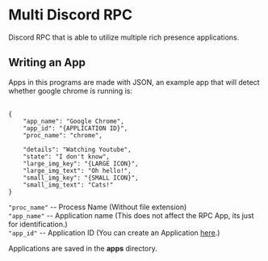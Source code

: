 # Multi Discord RPC
 Discord RPC that is able to utilize multiple rich presence applications.
 
 
## Writing an App
 Apps in this programs are made with JSON, an example app that will detect whether google chrome is running is:<br/><br/>

```
{
    "app_name": "Google Chrome",
    "app_id": "{APPLICATION ID}",
    "proc_name": "chrome",

    "details": "Watching Youtube",
    "state": "I don't know",
    "large_img_key": "{LARGE ICON}",
    "large_img_text": "Oh hello!",
    "small_img_key": "{SMALL ICON}",
    "small_img_text": "Cats!"
}
```

``` "proc_name" ``` -- Process Name (Without file extension)<br/>
``` "app_name" ``` -- Application name (This does not affect the RPC App, its just for identification.)<br/>
``` "app_id" ``` -- Application ID (You can create an Application [here](https://discord.com/developers/applications).)<br/>

Applications are saved in the **apps** directory. 
